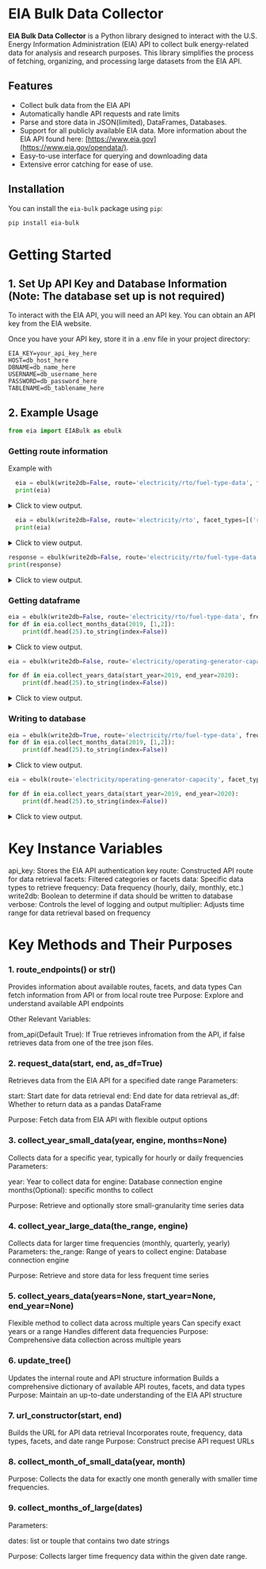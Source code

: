 # EIA Bulk Data Collector

**EIA Bulk Data Collector** is a Python library designed to interact with the U.S. Energy Information Administration (EIA) API to collect bulk energy-related data for analysis and research purposes. This library simplifies the process of fetching, organizing, and processing large datasets from the EIA API.

## Features

- Collect bulk data from the EIA API
- Automatically handle API requests and rate limits
- Parse and store data in JSON(limited), DataFrames, Databases.
- Support for all publicly available EIA data. More information about the EIA API found here: [https://www.eia.gov](https://www.eia.gov/opendata/).
- Easy-to-use interface for querying and downloading data
- Extensive error catching for ease of use.

## Installation

You can install the `eia-bulk` package using `pip`:

```bash
pip install eia-bulk
```
# Getting Started
## 1. Set Up API Key and Database Information (Note: The database set up is not required)

To interact with the EIA API, you will need an API key. You can obtain an API key from the EIA website.

Once you have your API key, store it in a .env file in your project directory:
```make
EIA_KEY=your_api_key_here
HOST=db_host_here 
DBNAME=db_name_here
USERNAME=db_username_here
PASSWORD=db_password_here
TABLENAME=db_tablename_here
```
## 2. Example Usage
```python
from eia import EIABulk as ebulk
```
### Getting route information

Example with 
```python
  eia = ebulk(write2db=False, route='electricity/rto/fuel-type-data', from_api=True, verbose=2)
  print(eia)
```
<details>
<summary>Click to view output.</summary>

```json
Warning: No frequency variable found. Will default to hourly.
Warning: No data variable found. Will select all available data variables.

This function will provide information about the available facets if you provide a facet type.
 If you only provide a valid route then it will give you information about the next available path
or if its an endpoint it will provide information about the available facet types, available data types, frequency types, and sort options.

By default will print result from API. You can change this by setting the form_api variable to False.
API URL:https://api.eia.gov/v2/electricity/rto/fuel-type-data/?&api_key=api_key_here_1234567890

{
  "response": {
    "id": "fuel-type-data",
    "name": "Hourly Generation by Energy Source",
    "description": "Hourly net generation by balancing authority and energy source.  
    Source: Form EIA-930
    Product: Hourly Electric Grid Monitor",
    "frequency": [
      {
        "id": "hourly",
        "alias": "hourly (UTC)",
        "description": "One data point for each hour in UTC time.",
        "query": "H",
        "format": "YYYY-MM-DD\"T\"HH24"
      },
      {
        "id": "local-hourly",
        "alias": "hourly (Local Time Zone)",
        "description": "One data point for each hour in local time.",
        "query": "LH",
        "format": "YYYY-MM-DD\"T\"HH24TZH"
      }
    ],
    "facets": [
      {
        "id": "respondent",
        "description": "Balancing Authority / Region"
      },
      {
        "id": "fueltype",
        "description": "Energy Source"
      }
    ],
    "data": {
      "value": {
        "aggregation-method": "SUM",
        "alias": "Net Generation",
        "units": "megawatthours"
      }
    },
    "startPeriod": "2019-01-01T00",
    "endPeriod": "2024-12-16T06",
    "defaultDateFormat": "YYYY-MM-DD\"T\"HH24",
    "defaultFrequency": "hourly"
  },
  "request": {
    "command": "/v2/electricity/rto/fuel-type-data/",
    "params": {
      "api_key": "api_key_here_1234567890"
    }
  },
  "apiVersion": "2.1.8",
  "ExcelAddInVersion": "2.1.0"
}
```
</details>

```python
  eia = ebulk(write2db=False, route='electricity/rto', facet_types=[('respondent', 'US48')], frequency='hourly', data_types=['value'], override=True, verbose=2, from_api=False)
  print(eia)
 ``` 
<details>
<summary>Click to view output.</summary>

```json
Warning: You have provided a partial route. You will be able to print route information with the route_endpoints function or by printing the class instance.

WARNING: The route you provided or the other search settings you have provided do not appear to be supported by the data collection API.
 If you would like to use the data API functions regardless it is likely to result in an invalid API call.
If you believe the route tree is outdated you can run the update_tree() function.

The following are the potential routes/features one can pick from given endpoint: electricity/rto
{
  "region-data": {
    "facets": {
      "respondent": [
        "GWA",
        "TEX",
        "BANC",
        "GVL",
        "FPL",
        "..."
      ],
      "type": [
        "CO2.IMPR",
        "CO2.EM",
        "TI",
        "CO2.EXPR",
        "NG",
        "..."
      ]
    },
    "frequency": [
      "hourly",
      "local-hourly"
    ],
    "data": [
      "value"
    ],
    "sort_by": [
      "period",
      "respondent",
      "type",
      "value"
    ]
  },
  "fuel-type-data": {
    "facets": {
      "respondent": [
        "CAR",
        "CAL",
        "NYIS",
        "NWMT",
        "PSEI",
        "..."
      ],
      "fueltype": [
        "UES",
        "PS",
        "NG",
        "OTH",
        "WND",
        "..."
      ]
    },
    "frequency": [
      "hourly",
      "local-hourly"
    ],
    "data": [
      "value"
    ],
    "sort_by": [
      "period",
      "respondent",
      "fueltype",
      "value"
    ]
  },
  "region-sub-ba-data": {
    "facets": {
      "subba": [
        "SPRM",
        "VEA",
        "PS",
        "4001",
        "4007",
        "..."
      ],
      "parent": [
        "PJM",
        "NYIS",
        "MISO",
        "SWPP",
        "CISO",
        "..."
      ]
    },
    "frequency": [
      "hourly",
      "local-hourly"
    ],
    "data": [
      "value"
    ],
    "sort_by": [
      "period",
      "subba",
      "parent",
      "value"
    ]
  },
  "interchange-data": {
    "facets": {
      "fromba": [
        "CAL",
        "GVL",
        "FPL",
        "TEX",
        "PJM",
        "..."
      ],
      "toba": [
        "IESO",
        "FPL",
        "GVL",
        "TEX",
        "PJM",
        "..."
      ]
    },
    "frequency": [
      "hourly",
      "local-hourly"
    ],
    "data": [
      "value"
    ],
    "sort_by": [
      "period",
      "fromba",
      "toba",
      "value"
    ]
  },
  "daily-region-data": {
    "facets": {
      "respondent": [
        "PJM",
        "FPL",
        "NY",
        "TEX",
        "EPE",
        "..."
      ],
      "type": [
        "NG",
        "CO2.IMPR",
        "CO2.CON",
        "CO2.EM",
        "CO2.GER",
        "..."
      ],
      "timezone": [
        "Eastern",
        "Mountain",
        "Central",
        "Pacific",
        "Arizona"
      ]
    },
    "frequency": [
      "daily"
    ],
    "data": [
      "value"
    ],
    "sort_by": [
      "period",
      "respondent",
      "type",
      "timezone",
      "value"
    ]
  },
  "daily-region-sub-ba-data": {
    "facets": {
      "subba": [
        "4001",
        "4003",
        "4005",
        "4006",
        "4008",
        "..."
      ],
      "parent": [
        "PJM",
        "MISO",
        "SWPP",
        "ISNE",
        "ERCO",
        "..."
      ],
      "timezone": [
        "Pacific",
        "Central",
        "Mountain",
        "Eastern",
        "Arizona"
      ]
    },
    "frequency": [
      "daily"
    ],
    "data": [
      "value"
    ],
    "sort_by": [
      "period",
      "subba",
      "parent",
      "timezone",
      "value"
    ]
  },
  "daily-fuel-type-data": {
    "facets": {
      "respondent": [
        "BANC",
        "FPL",
        "CAL",
        "PJM",
        "WWA",
        "..."
      ],
      "fueltype": [
        "UES",
        "PS",
        "NG",
        "NUC",
        "OTH",
        "..."
      ],
      "timezone": [
        "Mountain",
        "Central",
        "Arizona",
        "Eastern",
        "Pacific"
      ]
    },
    "frequency": [
      "daily"
    ],
    "data": [
      "value"
    ],
    "sort_by": [
      "period",
      "respondent",
      "fueltype",
      "timezone",
      "value"
    ]
  },
  "daily-interchange-data": {
    "facets": {
      "fromba": [
        "FPL",
        "GVL",
        "GWA",
        "TEX",
        "PJM",
        "..."
      ],
      "toba": [
        "CEN",
        "BANC",
        "FPL",
        "GVL",
        "GWA",
        "..."
      ],
      "timezone": [
        "Central",
        "Pacific",
        "Arizona",
        "Mountain",
        "Eastern"
      ]
    },
    "frequency": [
      "daily"
    ],
    "data": [
      "value"
    ],
    "sort_by": [
      "period",
      "fromba",
      "toba",
      "timezone",
      "value"
    ]
  },
  "emissions-data-by-fuel-type": {
    "facets": {
      "respondent": [
        "SPA",
        "IPCO",
        "NW",
        "MISO",
        "SOCO",
        "..."
      ],
      "datatype": [
        "CO2.EM"
      ],
      "fueltype": [
        "OTH",
        "OIL",
        "NG",
        "COL"
      ]
    },
    "frequency": [
      "hourly",
      "local-hourly"
    ],
    "data": [
      "value"
    ],
    "sort_by": [
      "period",
      "respondent",
      "datatype",
      "fueltype",
      "value"
    ]
  },
  "daily-emissions-by-fuel-type-data": {
    "facets": {
      "respondent": [
        "GVL",
        "FMPP",
        "CENT",
        "SWPP",
        "IPCO",
        "..."
      ],
      "datatype": [
        "CO2.EM"
      ],
      "fueltype": [
        "COL",
        "OTH",
        "OIL",
        "NG"
      ],
      "timezone": [
        "Central",
        "Eastern",
        "Pacific",
        "Mountain",
        "Arizona"
      ]
    },
    "frequency": [
      "daily"
    ],
    "data": [
      "value"
    ],
    "sort_by": [
      "period",
      "respondent",
      "datatype",
      "fueltype",
      "timezone",
      "..."
    ]
  }
}
```

</details>

```python
response = ebulk(write2db=False, route='electricity/rto/fuel-type-data', facet_types=[('respondent', 'US48')], frequency='hourly', data_types=['value'], override=True, verbose=2, from_api=False).route_endpoints()
print(response)
```
<details>
<summary>Click to view output.</summary>

```json
The following are the potential routes/features one can pick from given endpoint: electricity/rto/fuel-type-data
{
  "frequency": [
    "hourly",
    "local-hourly"
  ],
  "data": [
    "value"
  ],
  "facets": {
    "respondent": [
      "CAR",
      "CAL",
      "NYIS",
      "NWMT",
      "PSEI",
      "NY",
      "FMPP",
      "MIDA",
      "GVL",
      "TEPC",
      "LDWP",
      "SCEG",
      "CISO",
      "NEVP",
      "DUK",
      "SC",
      "WAUW",
      "GCPD",
      "IID",
      "PSCO",
      "SW",
      "JEA",
      "PNM",
      "PACE",
      "TVA",
      "FPL",
      "US48",
      "TIDC",
      "MISO",
      "CENT",
      "ERCO",
      "NE",
      "TEC",
      "PGE",
      "HST",
      "BANC",
      "TPWR",
      "PJM",
      "WALC",
      "PACW",
      "CHPD",
      "YAD",
      "EPE",
      "SEC",
      "DEAA",
      "FPC",
      "AVRN",
      "ISNE",
      "NW",
      "SWPP",
      "WWA",
      "FLA",
      "WACM",
      "CPLE",
      "MIDW",
      "GRID",
      "AECI",
      "SEPA",
      "TEN",
      "AVA",
      "TEX",
      "AZPS",
      "IPCO",
      "SPA",
      "AEC",
      "SE",
      "CPLW",
      "TAL",
      "GRIF",
      "SCL",
      "HGMA",
      "EEI",
      "GLHB",
      "SRP",
      "DOPD",
      "BPAT",
      "LGEE",
      "GWA",
      "NSB",
      "SOCO"
    ],
    "fueltype": [
      "UES",
      "PS",
      "NG",
      "OTH",
      "WND",
      "NUC",
      "BAT",
      "SUN",
      "OIL",
      "UES",
      "SNB",
      "WAT",
      "BAT",
      "COL",
      "UNK",
      "SNB",
      "PS"
    ]
  },
  "sort_by": [
    "period",
    "respondent",
    "fueltype",
    "value"
  ]
}
```
</details>

### Getting dataframe
```python
eia = ebulk(write2db=False, route='electricity/rto/fuel-type-data', frequency='hourly', facet_types = ('respondent', 'US48'), data_types='value', override=True, verbose=2, multiplier=1/2)
for df in eia.collect_months_data(2019, [1,2]):
    print(df.head(25).to_string(index=False))
```
<details>
<summary>Click to view output.</summary>

```json
Collecting from 2019-01-01 to 2019-01-16
API URL:https://api.eia.gov/v2/electricity/rto/fuel-type-data/data/?frequency=hourly&data[0]=value&facets[respondent][]=US48&start=2019-01-01T00&end=2019-01-16T00&offset=0&length=5000&api_key=api_key_here_1234567890
Collecting from 2019-01-16 to 2019-02-01
API URL:https://api.eia.gov/v2/electricity/rto/fuel-type-data/data/?frequency=hourly&data[0]=value&facets[respondent][]=US48&start=2019-01-16T00&end=2019-02-01T00&offset=0&length=5000&api_key=api_key_here_1234567890
Collecting from 2019-02-01 to 2019-02-15
API URL:https://api.eia.gov/v2/electricity/rto/fuel-type-data/data/?frequency=hourly&data[0]=value&facets[respondent][]=US48&start=2019-02-01T00&end=2019-02-15T00&offset=0&length=5000&api_key=api_key_here_1234567890
Collecting from 2019-02-15 to 2019-03-01
API URL:https://api.eia.gov/v2/electricity/rto/fuel-type-data/data/?frequency=hourly&data[0]=value&facets[respondent][]=US48&start=2019-02-15T00&end=2019-03-01T00&offset=0&length=5000&api_key=api_key_here_1234567890
```
<table border="1" class="dataframe">
  <thead>
    <tr style="text-align: right;">
      <th>period</th>
      <th>respondent</th>
      <th>respondent-name</th>
      <th>fueltype</th>
      <th>type-name</th>
      <th>value</th>
      <th>value-units</th>
    </tr>
  </thead>
  <tbody>
    <tr>
      <td>2019-01-16T00</td>
      <td>US48</td>
      <td>United States Lower 48</td>
      <td>COL</td>
      <td>Coal</td>
      <td>151102</td>
      <td>megawatthours</td>
    </tr>
    <tr>
      <td>2019-01-16T00</td>
      <td>US48</td>
      <td>United States Lower 48</td>
      <td>NG</td>
      <td>Natural Gas</td>
      <td>171401</td>
      <td>megawatthours</td>
    </tr>
    <tr>
      <td>2019-01-16T00</td>
      <td>US48</td>
      <td>United States Lower 48</td>
      <td>NUC</td>
      <td>Nuclear</td>
      <td>103615</td>
      <td>megawatthours</td>
    </tr>
    <tr>
      <td>2019-01-16T00</td>
      <td>US48</td>
      <td>United States Lower 48</td>
      <td>OIL</td>
      <td>Petroleum</td>
      <td>363</td>
      <td>megawatthours</td>
    </tr>
    <tr>
      <td>2019-01-16T00</td>
      <td>US48</td>
      <td>United States Lower 48</td>
      <td>OTH</td>
      <td>Other</td>
      <td>9439</td>
      <td>megawatthours</td>
    </tr>
    <tr>
      <td>2019-01-16T00</td>
      <td>US48</td>
      <td>United States Lower 48</td>
      <td>SUN</td>
      <td>Solar</td>
      <td>1424</td>
      <td>megawatthours</td>
    </tr>
    <tr>
      <td>2019-01-16T00</td>
      <td>US48</td>
      <td>United States Lower 48</td>
      <td>WAT</td>
      <td>Hydro</td>
      <td>41590</td>
      <td>megawatthours</td>
    </tr>
    <tr>
      <td>2019-01-16T00</td>
      <td>US48</td>
      <td>United States Lower 48</td>
      <td>WND</td>
      <td>Wind</td>
      <td>24323</td>
      <td>megawatthours</td>
    </tr>
    <tr>
      <td>2019-01-15T23</td>
      <td>US48</td>
      <td>United States Lower 48</td>
      <td>COL</td>
      <td>Coal</td>
      <td>146397</td>
      <td>megawatthours</td>
    </tr>
    <tr>
      <td>2019-01-15T23</td>
      <td>US48</td>
      <td>United States Lower 48</td>
      <td>NG</td>
      <td>Natural Gas</td>
      <td>165141</td>
      <td>megawatthours</td>
    </tr>
    <tr>
      <td>2019-01-15T23</td>
      <td>US48</td>
      <td>United States Lower 48</td>
      <td>NUC</td>
      <td>Nuclear</td>
      <td>103696</td>
      <td>megawatthours</td>
    </tr>
    <tr>
      <td>2019-01-15T23</td>
      <td>US48</td>
      <td>United States Lower 48</td>
      <td>OIL</td>
      <td>Petroleum</td>
      <td>370</td>
      <td>megawatthours</td>
    </tr>
    <tr>
      <td>2019-01-15T23</td>
      <td>US48</td>
      <td>United States Lower 48</td>
      <td>OTH</td>
      <td>Other</td>
      <td>9250</td>
      <td>megawatthours</td>
    </tr>
    <tr>
      <td>2019-01-15T23</td>
      <td>US48</td>
      <td>United States Lower 48</td>
      <td>SUN</td>
      <td>Solar</td>
      <td>3577</td>
      <td>megawatthours</td>
    </tr>
    <tr>
      <td>2019-01-15T23</td>
      <td>US48</td>
      <td>United States Lower 48</td>
      <td>WAT</td>
      <td>Hydro</td>
      <td>37472</td>
      <td>megawatthours</td>
    </tr>
    <tr>
      <td>2019-01-15T23</td>
      <td>US48</td>
      <td>United States Lower 48</td>
      <td>WND</td>
      <td>Wind</td>
      <td>23474</td>
      <td>megawatthours</td>
    </tr>
    <tr>
      <td>2019-01-15T22</td>
      <td>US48</td>
      <td>United States Lower 48</td>
      <td>COL</td>
      <td>Coal</td>
      <td>141832</td>
      <td>megawatthours</td>
    </tr>
    <tr>
      <td>2019-01-15T22</td>
      <td>US48</td>
      <td>United States Lower 48</td>
      <td>NG</td>
      <td>Natural Gas</td>
      <td>158337</td>
      <td>megawatthours</td>
    </tr>
    <tr>
      <td>2019-01-15T22</td>
      <td>US48</td>
      <td>United States Lower 48</td>
      <td>NUC</td>
      <td>Nuclear</td>
      <td>103679</td>
      <td>megawatthours</td>
    </tr>
    <tr>
      <td>2019-01-15T22</td>
      <td>US48</td>
      <td>United States Lower 48</td>
      <td>OIL</td>
      <td>Petroleum</td>
      <td>362</td>
      <td>megawatthours</td>
    </tr>
    <tr>
      <td>2019-01-15T22</td>
      <td>US48</td>
      <td>United States Lower 48</td>
      <td>OTH</td>
      <td>Other</td>
      <td>9119</td>
      <td>megawatthours</td>
    </tr>
    <tr>
      <td>2019-01-15T22</td>
      <td>US48</td>
      <td>United States Lower 48</td>
      <td>SUN</td>
      <td>Solar</td>
      <td>5945</td>
      <td>megawatthours</td>
    </tr>
    <tr>
      <td>2019-01-15T22</td>
      <td>US48</td>
      <td>United States Lower 48</td>
      <td>WAT</td>
      <td>Hydro</td>
      <td>35440</td>
      <td>megawatthours</td>
    </tr>
    <tr>
      <td>2019-01-15T22</td>
      <td>US48</td>
      <td>United States Lower 48</td>
      <td>WND</td>
      <td>Wind</td>
      <td>23511</td>
      <td>megawatthours</td>
    </tr>
    <tr>
      <td>2019-01-15T21</td>
      <td>US48</td>
      <td>United States Lower 48</td>
      <td>COL</td>
      <td>Coal</td>
      <td>140873</td>
      <td>megawatthours</td>
    </tr>
  </tbody>
</table>
</details>

```python
eia = ebulk(write2db=False, route='electricity/operating-generator-capacity', facet_types=[('balancing_authority_code', 'CPLE'),('balancing_authority_code', 'AEC')], data_types=['nameplate-capacity-mw'], override=True, verbose=0, multiplier=4)

for df in eia.collect_years_data(start_year=2019, end_year=2020):
    print(df.head(25).to_string(index=False))
```
<details>
<summary>Click to view output.</summary>

<table border="1" class="dataframe">
  <thead>
    <tr style="text-align: right;">
      <th></th>
      <th>period</th>
      <th>stateid</th>
      <th>stateName</th>
      <th>sector</th>
      <th>sectorName</th>
      <th>entityid</th>
      <th>entityName</th>
      <th>plantid</th>
      <th>plantName</th>
      <th>generatorid</th>
      <th>technology</th>
      <th>energy_source_code</th>
      <th>energy-source-desc</th>
      <th>prime_mover_code</th>
      <th>balancing_authority_code</th>
      <th>balancing-authority-name</th>
      <th>status</th>
      <th>statusDescription</th>
      <th>nameplate-capacity-mw</th>
      <th>unit</th>
      <th>nameplate-capacity-mw-units</th>
    </tr>
  </thead>
  <tbody>
    <tr>
      <th>0</th>
      <td>2019-05</td>
      <td>NC</td>
      <td>North Carolina</td>
      <td>commercial-non-chp</td>
      <td>Commercial Non-CHP</td>
      <td>12374</td>
      <td>Metropolitan Sewerage District</td>
      <td>10181</td>
      <td>Metropolitan Sewerage District</td>
      <td>GEN1</td>
      <td>Conventional Hydroelectric</td>
      <td>WAT</td>
      <td>Water</td>
      <td>HY</td>
      <td>CPLE</td>
      <td>Duke Energy Progress East</td>
      <td>SB</td>
      <td>Standby/Backup: available for service but not normally used</td>
      <td>.8</td>
      <td>None</td>
      <td>MW</td>
    </tr>
    <tr>
      <th>1</th>
      <td>2019-05</td>
      <td>NC</td>
      <td>North Carolina</td>
      <td>commercial-non-chp</td>
      <td>Commercial Non-CHP</td>
      <td>12374</td>
      <td>Metropolitan Sewerage District</td>
      <td>10181</td>
      <td>Metropolitan Sewerage District</td>
      <td>GEN2</td>
      <td>Conventional Hydroelectric</td>
      <td>WAT</td>
      <td>Water</td>
      <td>HY</td>
      <td>CPLE</td>
      <td>Duke Energy Progress East</td>
      <td>OP</td>
      <td>Operating</td>
      <td>.8</td>
      <td>None</td>
      <td>MW</td>
    </tr>
    <tr>
      <th>2</th>
      <td>2019-05</td>
      <td>NC</td>
      <td>North Carolina</td>
      <td>commercial-non-chp</td>
      <td>Commercial Non-CHP</td>
      <td>12374</td>
      <td>Metropolitan Sewerage District</td>
      <td>10181</td>
      <td>Metropolitan Sewerage District</td>
      <td>GEN3</td>
      <td>Conventional Hydroelectric</td>
      <td>WAT</td>
      <td>Water</td>
      <td>HY</td>
      <td>CPLE</td>
      <td>Duke Energy Progress East</td>
      <td>OP</td>
      <td>Operating</td>
      <td>.8</td>
      <td>None</td>
      <td>MW</td>
    </tr>
    <tr>
      <th>3</th>
      <td>2019-04</td>
      <td>NC</td>
      <td>North Carolina</td>
      <td>ipp-non-chp</td>
      <td>IPP Non-CHP</td>
      <td>56814</td>
      <td>Black Creek Renewable Energy LLC</td>
      <td>57492</td>
      <td>Sampson County Disposal</td>
      <td>GEN1</td>
      <td>Landfill Gas</td>
      <td>LFG</td>
      <td>Landfill Gas</td>
      <td>IC</td>
      <td>CPLE</td>
      <td>Duke Energy Progress East</td>
      <td>OP</td>
      <td>Operating</td>
      <td>1.6</td>
      <td>None</td>
      <td>MW</td>
    </tr>
    <tr>
      <th>4</th>
      <td>2019-04</td>
      <td>NC</td>
      <td>North Carolina</td>
      <td>ipp-non-chp</td>
      <td>IPP Non-CHP</td>
      <td>56814</td>
      <td>Black Creek Renewable Energy LLC</td>
      <td>57492</td>
      <td>Sampson County Disposal</td>
      <td>GEN2</td>
      <td>Landfill Gas</td>
      <td>LFG</td>
      <td>Landfill Gas</td>
      <td>IC</td>
      <td>CPLE</td>
      <td>Duke Energy Progress East</td>
      <td>OP</td>
      <td>Operating</td>
      <td>1.6</td>
      <td>None</td>
      <td>MW</td>
    </tr>
    <tr>
      <th>5</th>
      <td>2019-04</td>
      <td>NC</td>
      <td>North Carolina</td>
      <td>ipp-non-chp</td>
      <td>IPP Non-CHP</td>
      <td>56814</td>
      <td>Black Creek Renewable Energy LLC</td>
      <td>57492</td>
      <td>Sampson County Disposal</td>
      <td>GEN3</td>
      <td>Landfill Gas</td>
      <td>LFG</td>
      <td>Landfill Gas</td>
      <td>IC</td>
      <td>CPLE</td>
      <td>Duke Energy Progress East</td>
      <td>OP</td>
      <td>Operating</td>
      <td>1.6</td>
      <td>None</td>
      <td>MW</td>
    </tr>
    <tr>
      <th>6</th>
      <td>2019-04</td>
      <td>NC</td>
      <td>North Carolina</td>
      <td>ipp-non-chp</td>
      <td>IPP Non-CHP</td>
      <td>56814</td>
      <td>Black Creek Renewable Energy LLC</td>
      <td>57492</td>
      <td>Sampson County Disposal</td>
      <td>GEN4</td>
      <td>Landfill Gas</td>
      <td>LFG</td>
      <td>Landfill Gas</td>
      <td>IC</td>
      <td>CPLE</td>
      <td>Duke Energy Progress East</td>
      <td>OP</td>
      <td>Operating</td>
      <td>1.6</td>
      <td>None</td>
      <td>MW</td>
    </tr>
    <tr>
      <th>7</th>
      <td>2019-04</td>
      <td>NC</td>
      <td>North Carolina</td>
      <td>ipp-non-chp</td>
      <td>IPP Non-CHP</td>
      <td>56814</td>
      <td>Black Creek Renewable Energy LLC</td>
      <td>57492</td>
      <td>Sampson County Disposal</td>
      <td>GEN5</td>
      <td>Landfill Gas</td>
      <td>LFG</td>
      <td>Landfill Gas</td>
      <td>IC</td>
      <td>CPLE</td>
      <td>Duke Energy Progress East</td>
      <td>OP</td>
      <td>Operating</td>
      <td>1.6</td>
      <td>None</td>
      <td>MW</td>
    </tr>
    <tr>
      <th>8</th>
      <td>2019-04</td>
      <td>NC</td>
      <td>North Carolina</td>
      <td>ipp-non-chp</td>
      <td>IPP Non-CHP</td>
      <td>56814</td>
      <td>Black Creek Renewable Energy LLC</td>
      <td>57492</td>
      <td>Sampson County Disposal</td>
      <td>GEN6</td>
      <td>Landfill Gas</td>
      <td>LFG</td>
      <td>Landfill Gas</td>
      <td>IC</td>
      <td>CPLE</td>
      <td>Duke Energy Progress East</td>
      <td>OP</td>
      <td>Operating</td>
      <td>1.6</td>
      <td>None</td>
      <td>MW</td>
    </tr>
    <tr>
      <th>9</th>
      <td>2019-05</td>
      <td>NC</td>
      <td>North Carolina</td>
      <td>ipp-non-chp</td>
      <td>IPP Non-CHP</td>
      <td>61494</td>
      <td>Radian Generation</td>
      <td>62168</td>
      <td>Church Road Solar LLC</td>
      <td>CHU01</td>
      <td>Solar Photovoltaic</td>
      <td>SUN</td>
      <td>Solar</td>
      <td>PV</td>
      <td>CPLE</td>
      <td>Duke Energy Progress East</td>
      <td>OP</td>
      <td>Operating</td>
      <td>5</td>
      <td>None</td>
      <td>MW</td>
    </tr>
    <tr>
      <th>10</th>
      <td>2019-05</td>
      <td>NC</td>
      <td>North Carolina</td>
      <td>ipp-non-chp</td>
      <td>IPP Non-CHP</td>
      <td>61494</td>
      <td>Radian Generation</td>
      <td>62167</td>
      <td>County Home Solar LLC</td>
      <td>COU01</td>
      <td>Solar Photovoltaic</td>
      <td>SUN</td>
      <td>Solar</td>
      <td>PV</td>
      <td>CPLE</td>
      <td>Duke Energy Progress East</td>
      <td>OP</td>
      <td>Operating</td>
      <td>7.5</td>
      <td>None</td>
      <td>MW</td>
    </tr>
    <tr>
      <th>11</th>
      <td>2019-05</td>
      <td>NC</td>
      <td>North Carolina</td>
      <td>ipp-non-chp</td>
      <td>IPP Non-CHP</td>
      <td>58325</td>
      <td>New Bern Farm LLC</td>
      <td>58339</td>
      <td>New Bern Farm</td>
      <td>1</td>
      <td>Solar Photovoltaic</td>
      <td>SUN</td>
      <td>Solar</td>
      <td>PV</td>
      <td>CPLE</td>
      <td>Duke Energy Progress East</td>
      <td>OP</td>
      <td>Operating</td>
      <td>5</td>
      <td>None</td>
      <td>MW</td>
    </tr>
    <tr>
      <th>12</th>
      <td>2019-04</td>
      <td>NC</td>
      <td>North Carolina</td>
      <td>ipp-non-chp</td>
      <td>IPP Non-CHP</td>
      <td>61060</td>
      <td>Cypress Creek Renewables</td>
      <td>61528</td>
      <td>Bayboro Solar Farm</td>
      <td>GEN1</td>
      <td>Solar Photovoltaic</td>
      <td>SUN</td>
      <td>Solar</td>
      <td>PV</td>
      <td>CPLE</td>
      <td>Duke Energy Progress East</td>
      <td>OP</td>
      <td>Operating</td>
      <td>5</td>
      <td>None</td>
      <td>MW</td>
    </tr>
    <tr>
      <th>13</th>
      <td>2019-04</td>
      <td>NC</td>
      <td>North Carolina</td>
      <td>ipp-non-chp</td>
      <td>IPP Non-CHP</td>
      <td>61060</td>
      <td>Cypress Creek Renewables</td>
      <td>61351</td>
      <td>Bear Creek Solar</td>
      <td>GEN1</td>
      <td>Solar Photovoltaic</td>
      <td>SUN</td>
      <td>Solar</td>
      <td>PV</td>
      <td>CPLE</td>
      <td>Duke Energy Progress East</td>
      <td>OP</td>
      <td>Operating</td>
      <td>2</td>
      <td>None</td>
      <td>MW</td>
    </tr>
    <tr>
      <th>14</th>
      <td>2019-04</td>
      <td>NC</td>
      <td>North Carolina</td>
      <td>ipp-non-chp</td>
      <td>IPP Non-CHP</td>
      <td>61060</td>
      <td>Cypress Creek Renewables</td>
      <td>61561</td>
      <td>Bladen Solar</td>
      <td>GEN1</td>
      <td>Solar Photovoltaic</td>
      <td>SUN</td>
      <td>Solar</td>
      <td>PV</td>
      <td>CPLE</td>
      <td>Duke Energy Progress East</td>
      <td>OP</td>
      <td>Operating</td>
      <td>50</td>
      <td>None</td>
      <td>MW</td>
    </tr>
    <tr>
      <th>15</th>
      <td>2019-04</td>
      <td>NC</td>
      <td>North Carolina</td>
      <td>ipp-non-chp</td>
      <td>IPP Non-CHP</td>
      <td>61060</td>
      <td>Cypress Creek Renewables</td>
      <td>61283</td>
      <td>Bladenboro Solar, LLC</td>
      <td>GEN1</td>
      <td>Solar Photovoltaic</td>
      <td>SUN</td>
      <td>Solar</td>
      <td>PV</td>
      <td>CPLE</td>
      <td>Duke Energy Progress East</td>
      <td>OP</td>
      <td>Operating</td>
      <td>4.8</td>
      <td>None</td>
      <td>MW</td>
    </tr>
    <tr>
      <th>16</th>
      <td>2019-04</td>
      <td>NC</td>
      <td>North Carolina</td>
      <td>ipp-non-chp</td>
      <td>IPP Non-CHP</td>
      <td>61060</td>
      <td>Cypress Creek Renewables</td>
      <td>61352</td>
      <td>Bondi Solar</td>
      <td>GEN1</td>
      <td>Solar Photovoltaic</td>
      <td>SUN</td>
      <td>Solar</td>
      <td>PV</td>
      <td>CPLE</td>
      <td>Duke Energy Progress East</td>
      <td>OP</td>
      <td>Operating</td>
      <td>5</td>
      <td>None</td>
      <td>MW</td>
    </tr>
    <tr>
      <th>17</th>
      <td>2019-04</td>
      <td>NC</td>
      <td>North Carolina</td>
      <td>ipp-non-chp</td>
      <td>IPP Non-CHP</td>
      <td>61060</td>
      <td>Cypress Creek Renewables</td>
      <td>58807</td>
      <td>Boseman Solar Center LLC</td>
      <td>BSC1</td>
      <td>Solar Photovoltaic</td>
      <td>SUN</td>
      <td>Solar</td>
      <td>PV</td>
      <td>CPLE</td>
      <td>Duke Energy Progress East</td>
      <td>OP</td>
      <td>Operating</td>
      <td>5</td>
      <td>None</td>
      <td>MW</td>
    </tr>
    <tr>
      <th>18</th>
      <td>2019-04</td>
      <td>NC</td>
      <td>North Carolina</td>
      <td>ipp-non-chp</td>
      <td>IPP Non-CHP</td>
      <td>61060</td>
      <td>Cypress Creek Renewables</td>
      <td>61693</td>
      <td>Buckleberry Solar</td>
      <td>GEN</td>
      <td>Solar Photovoltaic</td>
      <td>SUN</td>
      <td>Solar</td>
      <td>PV</td>
      <td>CPLE</td>
      <td>Duke Energy Progress East</td>
      <td>OP</td>
      <td>Operating</td>
      <td>52.1</td>
      <td>None</td>
      <td>MW</td>
    </tr>
    <tr>
      <th>19</th>
      <td>2019-04</td>
      <td>NC</td>
      <td>North Carolina</td>
      <td>ipp-non-chp</td>
      <td>IPP Non-CHP</td>
      <td>59673</td>
      <td>Choco Solar LLC</td>
      <td>59899</td>
      <td>Choco Solar, LLC</td>
      <td>CHOCO</td>
      <td>Solar Photovoltaic</td>
      <td>SUN</td>
      <td>Solar</td>
      <td>PV</td>
      <td>CPLE</td>
      <td>Duke Energy Progress East</td>
      <td>OP</td>
      <td>Operating</td>
      <td>5</td>
      <td>None</td>
      <td>MW</td>
    </tr>
    <tr>
      <th>20</th>
      <td>2019-04</td>
      <td>NC</td>
      <td>North Carolina</td>
      <td>ipp-non-chp</td>
      <td>IPP Non-CHP</td>
      <td>58819</td>
      <td>Graham Solar Center LLC</td>
      <td>58957</td>
      <td>Graham Solar Center LLC</td>
      <td>GRAH</td>
      <td>Solar Photovoltaic</td>
      <td>SUN</td>
      <td>Solar</td>
      <td>PV</td>
      <td>CPLE</td>
      <td>Duke Energy Progress East</td>
      <td>OP</td>
      <td>Operating</td>
      <td>4.8</td>
      <td>None</td>
      <td>MW</td>
    </tr>
    <tr>
      <th>21</th>
      <td>2019-01</td>
      <td>NC</td>
      <td>North Carolina</td>
      <td>industrial-chp</td>
      <td>Industrial CHP</td>
      <td>23815</td>
      <td>Blue Ridge Paper Products Inc</td>
      <td>50244</td>
      <td>Canton North Carolina</td>
      <td>GEN8</td>
      <td>Conventional Steam Coal</td>
      <td>BIT</td>
      <td>Bituminous Coal</td>
      <td>ST</td>
      <td>CPLE</td>
      <td>Duke Energy Progress East</td>
      <td>OP</td>
      <td>Operating</td>
      <td>7.5</td>
      <td>None</td>
      <td>MW</td>
    </tr>
    <tr>
      <th>22</th>
      <td>2019-01</td>
      <td>NC</td>
      <td>North Carolina</td>
      <td>industrial-chp</td>
      <td>Industrial CHP</td>
      <td>23815</td>
      <td>Blue Ridge Paper Products Inc</td>
      <td>50244</td>
      <td>Canton North Carolina</td>
      <td>GEN9</td>
      <td>Conventional Steam Coal</td>
      <td>BIT</td>
      <td>Bituminous Coal</td>
      <td>ST</td>
      <td>CPLE</td>
      <td>Duke Energy Progress East</td>
      <td>OP</td>
      <td>Operating</td>
      <td>7.5</td>
      <td>None</td>
      <td>MW</td>
    </tr>
    <tr>
      <th>23</th>
      <td>2019-01</td>
      <td>NC</td>
      <td>North Carolina</td>
      <td>industrial-chp</td>
      <td>Industrial CHP</td>
      <td>23815</td>
      <td>Blue Ridge Paper Products Inc</td>
      <td>50244</td>
      <td>Canton North Carolina</td>
      <td>GN10</td>
      <td>Conventional Steam Coal</td>
      <td>BIT</td>
      <td>Bituminous Coal</td>
      <td>ST</td>
      <td>CPLE</td>
      <td>Duke Energy Progress East</td>
      <td>OP</td>
      <td>Operating</td>
      <td>7.5</td>
      <td>None</td>
      <td>MW</td>
    </tr>
    <tr>
      <th>24</th>
      <td>2019-01</td>
      <td>NC</td>
      <td>North Carolina</td>
      <td>industrial-chp</td>
      <td>Industrial CHP</td>
      <td>23815</td>
      <td>Blue Ridge Paper Products Inc</td>
      <td>50244</td>
      <td>Canton North Carolina</td>
      <td>GN11</td>
      <td>Conventional Steam Coal</td>
      <td>BIT</td>
      <td>Bituminous Coal</td>
      <td>ST</td>
      <td>CPLE</td>
      <td>Duke Energy Progress East</td>
      <td>OP</td>
      <td>Operating</td>
      <td>7.5</td>
      <td>None</td>
      <td>MW</td>
    </tr>
  </tbody>
</table>

</details>

### Writing to database
```python
eia = ebulk(write2db=True, route='electricity/rto/fuel-type-data', frequency='hourly', facet_types = ('respondent', 'US48'), data_types='value', override=True, verbose=2, multiplier=1/2)
for df in eia.collect_months_data(2019, [1,2]):
    print(df.head(25).to_string(index=False))
```
<details>
<summary>Click to view output.</summary>

```json
Collecting from 2019-01-01 to 2019-01-16
API URL:https://api.eia.gov/v2/electricity/rto/fuel-type-data/data/?frequency=hourly&data[0]=value&facets[respondent][]=US48&start=2019-01-01T00&end=2019-01-16T00&offset=0&length=5000&api_key=api_key_here_1234567890
Collecting from 2019-01-16 to 2019-02-01
API URL:https://api.eia.gov/v2/electricity/rto/fuel-type-data/data/?frequency=hourly&data[0]=value&facets[respondent][]=US48&start=2019-01-16T00&end=2019-02-01T00&offset=0&length=5000&api_key=api_key_here_1234567890
Collecting from 2019-02-01 to 2019-02-15
API URL:https://api.eia.gov/v2/electricity/rto/fuel-type-data/data/?frequency=hourly&data[0]=value&facets[respondent][]=US48&start=2019-02-01T00&end=2019-02-15T00&offset=0&length=5000&api_key=api_key_here_1234567890
Collecting from 2019-02-15 to 2019-03-01
API URL:https://api.eia.gov/v2/electricity/rto/fuel-type-data/data/?frequency=hourly&data[0]=value&facets[respondent][]=US48&start=2019-02-15T00&end=2019-03-01T00&offset=0&length=5000&api_key=api_key_here_1234567890
```
<table border="1" class="dataframe">
  <thead>
    <tr style="text-align: right;">
      <th>period</th>
      <th>respondent</th>
      <th>respondent-name</th>
      <th>fueltype</th>
      <th>type-name</th>
      <th>value</th>
      <th>value-units</th>
    </tr>
  </thead>
  <tbody>
    <tr>
      <td>2019-01-16T00</td>
      <td>US48</td>
      <td>United States Lower 48</td>
      <td>COL</td>
      <td>Coal</td>
      <td>151102</td>
      <td>megawatthours</td>
    </tr>
    <tr>
      <td>2019-01-16T00</td>
      <td>US48</td>
      <td>United States Lower 48</td>
      <td>NG</td>
      <td>Natural Gas</td>
      <td>171401</td>
      <td>megawatthours</td>
    </tr>
    <tr>
      <td>2019-01-16T00</td>
      <td>US48</td>
      <td>United States Lower 48</td>
      <td>NUC</td>
      <td>Nuclear</td>
      <td>103615</td>
      <td>megawatthours</td>
    </tr>
    <tr>
      <td>2019-01-16T00</td>
      <td>US48</td>
      <td>United States Lower 48</td>
      <td>OIL</td>
      <td>Petroleum</td>
      <td>363</td>
      <td>megawatthours</td>
    </tr>
    <tr>
      <td>2019-01-16T00</td>
      <td>US48</td>
      <td>United States Lower 48</td>
      <td>OTH</td>
      <td>Other</td>
      <td>9439</td>
      <td>megawatthours</td>
    </tr>
    <tr>
      <td>2019-01-16T00</td>
      <td>US48</td>
      <td>United States Lower 48</td>
      <td>SUN</td>
      <td>Solar</td>
      <td>1424</td>
      <td>megawatthours</td>
    </tr>
    <tr>
      <td>2019-01-16T00</td>
      <td>US48</td>
      <td>United States Lower 48</td>
      <td>WAT</td>
      <td>Hydro</td>
      <td>41590</td>
      <td>megawatthours</td>
    </tr>
    <tr>
      <td>2019-01-16T00</td>
      <td>US48</td>
      <td>United States Lower 48</td>
      <td>WND</td>
      <td>Wind</td>
      <td>24323</td>
      <td>megawatthours</td>
    </tr>
    <tr>
      <td>2019-01-15T23</td>
      <td>US48</td>
      <td>United States Lower 48</td>
      <td>COL</td>
      <td>Coal</td>
      <td>146397</td>
      <td>megawatthours</td>
    </tr>
    <tr>
      <td>2019-01-15T23</td>
      <td>US48</td>
      <td>United States Lower 48</td>
      <td>NG</td>
      <td>Natural Gas</td>
      <td>165141</td>
      <td>megawatthours</td>
    </tr>
    <tr>
      <td>2019-01-15T23</td>
      <td>US48</td>
      <td>United States Lower 48</td>
      <td>NUC</td>
      <td>Nuclear</td>
      <td>103696</td>
      <td>megawatthours</td>
    </tr>
    <tr>
      <td>2019-01-15T23</td>
      <td>US48</td>
      <td>United States Lower 48</td>
      <td>OIL</td>
      <td>Petroleum</td>
      <td>370</td>
      <td>megawatthours</td>
    </tr>
    <tr>
      <td>2019-01-15T23</td>
      <td>US48</td>
      <td>United States Lower 48</td>
      <td>OTH</td>
      <td>Other</td>
      <td>9250</td>
      <td>megawatthours</td>
    </tr>
    <tr>
      <td>2019-01-15T23</td>
      <td>US48</td>
      <td>United States Lower 48</td>
      <td>SUN</td>
      <td>Solar</td>
      <td>3577</td>
      <td>megawatthours</td>
    </tr>
    <tr>
      <td>2019-01-15T23</td>
      <td>US48</td>
      <td>United States Lower 48</td>
      <td>WAT</td>
      <td>Hydro</td>
      <td>37472</td>
      <td>megawatthours</td>
    </tr>
    <tr>
      <td>2019-01-15T23</td>
      <td>US48</td>
      <td>United States Lower 48</td>
      <td>WND</td>
      <td>Wind</td>
      <td>23474</td>
      <td>megawatthours</td>
    </tr>
    <tr>
      <td>2019-01-15T22</td>
      <td>US48</td>
      <td>United States Lower 48</td>
      <td>COL</td>
      <td>Coal</td>
      <td>141832</td>
      <td>megawatthours</td>
    </tr>
    <tr>
      <td>2019-01-15T22</td>
      <td>US48</td>
      <td>United States Lower 48</td>
      <td>NG</td>
      <td>Natural Gas</td>
      <td>158337</td>
      <td>megawatthours</td>
    </tr>
    <tr>
      <td>2019-01-15T22</td>
      <td>US48</td>
      <td>United States Lower 48</td>
      <td>NUC</td>
      <td>Nuclear</td>
      <td>103679</td>
      <td>megawatthours</td>
    </tr>
    <tr>
      <td>2019-01-15T22</td>
      <td>US48</td>
      <td>United States Lower 48</td>
      <td>OIL</td>
      <td>Petroleum</td>
      <td>362</td>
      <td>megawatthours</td>
    </tr>
    <tr>
      <td>2019-01-15T22</td>
      <td>US48</td>
      <td>United States Lower 48</td>
      <td>OTH</td>
      <td>Other</td>
      <td>9119</td>
      <td>megawatthours</td>
    </tr>
    <tr>
      <td>2019-01-15T22</td>
      <td>US48</td>
      <td>United States Lower 48</td>
      <td>SUN</td>
      <td>Solar</td>
      <td>5945</td>
      <td>megawatthours</td>
    </tr>
    <tr>
      <td>2019-01-15T22</td>
      <td>US48</td>
      <td>United States Lower 48</td>
      <td>WAT</td>
      <td>Hydro</td>
      <td>35440</td>
      <td>megawatthours</td>
    </tr>
    <tr>
      <td>2019-01-15T22</td>
      <td>US48</td>
      <td>United States Lower 48</td>
      <td>WND</td>
      <td>Wind</td>
      <td>23511</td>
      <td>megawatthours</td>
    </tr>
    <tr>
      <td>2019-01-15T21</td>
      <td>US48</td>
      <td>United States Lower 48</td>
      <td>COL</td>
      <td>Coal</td>
      <td>140873</td>
      <td>megawatthours</td>
    </tr>
  </tbody>
</table>
</details>

```python
eia = ebulk(route='electricity/operating-generator-capacity', facet_types=[('balancing_authority_code', 'CPLE'),('balancing_authority_code', 'AEC')], data_types=['nameplate-capacity-mw'], override=True, verbose=0, multiplier=4)

for df in eia.collect_years_data(start_year=2019, end_year=2020):
    print(df.head(25).to_string(index=False))
```
<details>
<summary>Click to view output.</summary>

<table border="1" class="dataframe">
  <thead>
    <tr style="text-align: right;">
      <th></th>
      <th>period</th>
      <th>stateid</th>
      <th>stateName</th>
      <th>sector</th>
      <th>sectorName</th>
      <th>entityid</th>
      <th>entityName</th>
      <th>plantid</th>
      <th>plantName</th>
      <th>generatorid</th>
      <th>technology</th>
      <th>energy_source_code</th>
      <th>energy-source-desc</th>
      <th>prime_mover_code</th>
      <th>balancing_authority_code</th>
      <th>balancing-authority-name</th>
      <th>status</th>
      <th>statusDescription</th>
      <th>nameplate-capacity-mw</th>
      <th>unit</th>
      <th>nameplate-capacity-mw-units</th>
    </tr>
  </thead>
  <tbody>
    <tr>
      <th>0</th>
      <td>2019-05</td>
      <td>NC</td>
      <td>North Carolina</td>
      <td>commercial-non-chp</td>
      <td>Commercial Non-CHP</td>
      <td>12374</td>
      <td>Metropolitan Sewerage District</td>
      <td>10181</td>
      <td>Metropolitan Sewerage District</td>
      <td>GEN1</td>
      <td>Conventional Hydroelectric</td>
      <td>WAT</td>
      <td>Water</td>
      <td>HY</td>
      <td>CPLE</td>
      <td>Duke Energy Progress East</td>
      <td>SB</td>
      <td>Standby/Backup: available for service but not normally used</td>
      <td>.8</td>
      <td>None</td>
      <td>MW</td>
    </tr>
    <tr>
      <th>1</th>
      <td>2019-05</td>
      <td>NC</td>
      <td>North Carolina</td>
      <td>commercial-non-chp</td>
      <td>Commercial Non-CHP</td>
      <td>12374</td>
      <td>Metropolitan Sewerage District</td>
      <td>10181</td>
      <td>Metropolitan Sewerage District</td>
      <td>GEN2</td>
      <td>Conventional Hydroelectric</td>
      <td>WAT</td>
      <td>Water</td>
      <td>HY</td>
      <td>CPLE</td>
      <td>Duke Energy Progress East</td>
      <td>OP</td>
      <td>Operating</td>
      <td>.8</td>
      <td>None</td>
      <td>MW</td>
    </tr>
    <tr>
      <th>2</th>
      <td>2019-05</td>
      <td>NC</td>
      <td>North Carolina</td>
      <td>commercial-non-chp</td>
      <td>Commercial Non-CHP</td>
      <td>12374</td>
      <td>Metropolitan Sewerage District</td>
      <td>10181</td>
      <td>Metropolitan Sewerage District</td>
      <td>GEN3</td>
      <td>Conventional Hydroelectric</td>
      <td>WAT</td>
      <td>Water</td>
      <td>HY</td>
      <td>CPLE</td>
      <td>Duke Energy Progress East</td>
      <td>OP</td>
      <td>Operating</td>
      <td>.8</td>
      <td>None</td>
      <td>MW</td>
    </tr>
    <tr>
      <th>3</th>
      <td>2019-04</td>
      <td>NC</td>
      <td>North Carolina</td>
      <td>ipp-non-chp</td>
      <td>IPP Non-CHP</td>
      <td>56814</td>
      <td>Black Creek Renewable Energy LLC</td>
      <td>57492</td>
      <td>Sampson County Disposal</td>
      <td>GEN1</td>
      <td>Landfill Gas</td>
      <td>LFG</td>
      <td>Landfill Gas</td>
      <td>IC</td>
      <td>CPLE</td>
      <td>Duke Energy Progress East</td>
      <td>OP</td>
      <td>Operating</td>
      <td>1.6</td>
      <td>None</td>
      <td>MW</td>
    </tr>
    <tr>
      <th>4</th>
      <td>2019-04</td>
      <td>NC</td>
      <td>North Carolina</td>
      <td>ipp-non-chp</td>
      <td>IPP Non-CHP</td>
      <td>56814</td>
      <td>Black Creek Renewable Energy LLC</td>
      <td>57492</td>
      <td>Sampson County Disposal</td>
      <td>GEN2</td>
      <td>Landfill Gas</td>
      <td>LFG</td>
      <td>Landfill Gas</td>
      <td>IC</td>
      <td>CPLE</td>
      <td>Duke Energy Progress East</td>
      <td>OP</td>
      <td>Operating</td>
      <td>1.6</td>
      <td>None</td>
      <td>MW</td>
    </tr>
    <tr>
      <th>5</th>
      <td>2019-04</td>
      <td>NC</td>
      <td>North Carolina</td>
      <td>ipp-non-chp</td>
      <td>IPP Non-CHP</td>
      <td>56814</td>
      <td>Black Creek Renewable Energy LLC</td>
      <td>57492</td>
      <td>Sampson County Disposal</td>
      <td>GEN3</td>
      <td>Landfill Gas</td>
      <td>LFG</td>
      <td>Landfill Gas</td>
      <td>IC</td>
      <td>CPLE</td>
      <td>Duke Energy Progress East</td>
      <td>OP</td>
      <td>Operating</td>
      <td>1.6</td>
      <td>None</td>
      <td>MW</td>
    </tr>
    <tr>
      <th>6</th>
      <td>2019-04</td>
      <td>NC</td>
      <td>North Carolina</td>
      <td>ipp-non-chp</td>
      <td>IPP Non-CHP</td>
      <td>56814</td>
      <td>Black Creek Renewable Energy LLC</td>
      <td>57492</td>
      <td>Sampson County Disposal</td>
      <td>GEN4</td>
      <td>Landfill Gas</td>
      <td>LFG</td>
      <td>Landfill Gas</td>
      <td>IC</td>
      <td>CPLE</td>
      <td>Duke Energy Progress East</td>
      <td>OP</td>
      <td>Operating</td>
      <td>1.6</td>
      <td>None</td>
      <td>MW</td>
    </tr>
    <tr>
      <th>7</th>
      <td>2019-04</td>
      <td>NC</td>
      <td>North Carolina</td>
      <td>ipp-non-chp</td>
      <td>IPP Non-CHP</td>
      <td>56814</td>
      <td>Black Creek Renewable Energy LLC</td>
      <td>57492</td>
      <td>Sampson County Disposal</td>
      <td>GEN5</td>
      <td>Landfill Gas</td>
      <td>LFG</td>
      <td>Landfill Gas</td>
      <td>IC</td>
      <td>CPLE</td>
      <td>Duke Energy Progress East</td>
      <td>OP</td>
      <td>Operating</td>
      <td>1.6</td>
      <td>None</td>
      <td>MW</td>
    </tr>
    <tr>
      <th>8</th>
      <td>2019-04</td>
      <td>NC</td>
      <td>North Carolina</td>
      <td>ipp-non-chp</td>
      <td>IPP Non-CHP</td>
      <td>56814</td>
      <td>Black Creek Renewable Energy LLC</td>
      <td>57492</td>
      <td>Sampson County Disposal</td>
      <td>GEN6</td>
      <td>Landfill Gas</td>
      <td>LFG</td>
      <td>Landfill Gas</td>
      <td>IC</td>
      <td>CPLE</td>
      <td>Duke Energy Progress East</td>
      <td>OP</td>
      <td>Operating</td>
      <td>1.6</td>
      <td>None</td>
      <td>MW</td>
    </tr>
    <tr>
      <th>9</th>
      <td>2019-05</td>
      <td>NC</td>
      <td>North Carolina</td>
      <td>ipp-non-chp</td>
      <td>IPP Non-CHP</td>
      <td>61494</td>
      <td>Radian Generation</td>
      <td>62168</td>
      <td>Church Road Solar LLC</td>
      <td>CHU01</td>
      <td>Solar Photovoltaic</td>
      <td>SUN</td>
      <td>Solar</td>
      <td>PV</td>
      <td>CPLE</td>
      <td>Duke Energy Progress East</td>
      <td>OP</td>
      <td>Operating</td>
      <td>5</td>
      <td>None</td>
      <td>MW</td>
    </tr>
    <tr>
      <th>10</th>
      <td>2019-05</td>
      <td>NC</td>
      <td>North Carolina</td>
      <td>ipp-non-chp</td>
      <td>IPP Non-CHP</td>
      <td>61494</td>
      <td>Radian Generation</td>
      <td>62167</td>
      <td>County Home Solar LLC</td>
      <td>COU01</td>
      <td>Solar Photovoltaic</td>
      <td>SUN</td>
      <td>Solar</td>
      <td>PV</td>
      <td>CPLE</td>
      <td>Duke Energy Progress East</td>
      <td>OP</td>
      <td>Operating</td>
      <td>7.5</td>
      <td>None</td>
      <td>MW</td>
    </tr>
    <tr>
      <th>11</th>
      <td>2019-05</td>
      <td>NC</td>
      <td>North Carolina</td>
      <td>ipp-non-chp</td>
      <td>IPP Non-CHP</td>
      <td>58325</td>
      <td>New Bern Farm LLC</td>
      <td>58339</td>
      <td>New Bern Farm</td>
      <td>1</td>
      <td>Solar Photovoltaic</td>
      <td>SUN</td>
      <td>Solar</td>
      <td>PV</td>
      <td>CPLE</td>
      <td>Duke Energy Progress East</td>
      <td>OP</td>
      <td>Operating</td>
      <td>5</td>
      <td>None</td>
      <td>MW</td>
    </tr>
    <tr>
      <th>12</th>
      <td>2019-04</td>
      <td>NC</td>
      <td>North Carolina</td>
      <td>ipp-non-chp</td>
      <td>IPP Non-CHP</td>
      <td>61060</td>
      <td>Cypress Creek Renewables</td>
      <td>61528</td>
      <td>Bayboro Solar Farm</td>
      <td>GEN1</td>
      <td>Solar Photovoltaic</td>
      <td>SUN</td>
      <td>Solar</td>
      <td>PV</td>
      <td>CPLE</td>
      <td>Duke Energy Progress East</td>
      <td>OP</td>
      <td>Operating</td>
      <td>5</td>
      <td>None</td>
      <td>MW</td>
    </tr>
    <tr>
      <th>13</th>
      <td>2019-04</td>
      <td>NC</td>
      <td>North Carolina</td>
      <td>ipp-non-chp</td>
      <td>IPP Non-CHP</td>
      <td>61060</td>
      <td>Cypress Creek Renewables</td>
      <td>61351</td>
      <td>Bear Creek Solar</td>
      <td>GEN1</td>
      <td>Solar Photovoltaic</td>
      <td>SUN</td>
      <td>Solar</td>
      <td>PV</td>
      <td>CPLE</td>
      <td>Duke Energy Progress East</td>
      <td>OP</td>
      <td>Operating</td>
      <td>2</td>
      <td>None</td>
      <td>MW</td>
    </tr>
    <tr>
      <th>14</th>
      <td>2019-04</td>
      <td>NC</td>
      <td>North Carolina</td>
      <td>ipp-non-chp</td>
      <td>IPP Non-CHP</td>
      <td>61060</td>
      <td>Cypress Creek Renewables</td>
      <td>61561</td>
      <td>Bladen Solar</td>
      <td>GEN1</td>
      <td>Solar Photovoltaic</td>
      <td>SUN</td>
      <td>Solar</td>
      <td>PV</td>
      <td>CPLE</td>
      <td>Duke Energy Progress East</td>
      <td>OP</td>
      <td>Operating</td>
      <td>50</td>
      <td>None</td>
      <td>MW</td>
    </tr>
    <tr>
      <th>15</th>
      <td>2019-04</td>
      <td>NC</td>
      <td>North Carolina</td>
      <td>ipp-non-chp</td>
      <td>IPP Non-CHP</td>
      <td>61060</td>
      <td>Cypress Creek Renewables</td>
      <td>61283</td>
      <td>Bladenboro Solar, LLC</td>
      <td>GEN1</td>
      <td>Solar Photovoltaic</td>
      <td>SUN</td>
      <td>Solar</td>
      <td>PV</td>
      <td>CPLE</td>
      <td>Duke Energy Progress East</td>
      <td>OP</td>
      <td>Operating</td>
      <td>4.8</td>
      <td>None</td>
      <td>MW</td>
    </tr>
    <tr>
      <th>16</th>
      <td>2019-04</td>
      <td>NC</td>
      <td>North Carolina</td>
      <td>ipp-non-chp</td>
      <td>IPP Non-CHP</td>
      <td>61060</td>
      <td>Cypress Creek Renewables</td>
      <td>61352</td>
      <td>Bondi Solar</td>
      <td>GEN1</td>
      <td>Solar Photovoltaic</td>
      <td>SUN</td>
      <td>Solar</td>
      <td>PV</td>
      <td>CPLE</td>
      <td>Duke Energy Progress East</td>
      <td>OP</td>
      <td>Operating</td>
      <td>5</td>
      <td>None</td>
      <td>MW</td>
    </tr>
    <tr>
      <th>17</th>
      <td>2019-04</td>
      <td>NC</td>
      <td>North Carolina</td>
      <td>ipp-non-chp</td>
      <td>IPP Non-CHP</td>
      <td>61060</td>
      <td>Cypress Creek Renewables</td>
      <td>58807</td>
      <td>Boseman Solar Center LLC</td>
      <td>BSC1</td>
      <td>Solar Photovoltaic</td>
      <td>SUN</td>
      <td>Solar</td>
      <td>PV</td>
      <td>CPLE</td>
      <td>Duke Energy Progress East</td>
      <td>OP</td>
      <td>Operating</td>
      <td>5</td>
      <td>None</td>
      <td>MW</td>
    </tr>
    <tr>
      <th>18</th>
      <td>2019-04</td>
      <td>NC</td>
      <td>North Carolina</td>
      <td>ipp-non-chp</td>
      <td>IPP Non-CHP</td>
      <td>61060</td>
      <td>Cypress Creek Renewables</td>
      <td>61693</td>
      <td>Buckleberry Solar</td>
      <td>GEN</td>
      <td>Solar Photovoltaic</td>
      <td>SUN</td>
      <td>Solar</td>
      <td>PV</td>
      <td>CPLE</td>
      <td>Duke Energy Progress East</td>
      <td>OP</td>
      <td>Operating</td>
      <td>52.1</td>
      <td>None</td>
      <td>MW</td>
    </tr>
    <tr>
      <th>19</th>
      <td>2019-04</td>
      <td>NC</td>
      <td>North Carolina</td>
      <td>ipp-non-chp</td>
      <td>IPP Non-CHP</td>
      <td>59673</td>
      <td>Choco Solar LLC</td>
      <td>59899</td>
      <td>Choco Solar, LLC</td>
      <td>CHOCO</td>
      <td>Solar Photovoltaic</td>
      <td>SUN</td>
      <td>Solar</td>
      <td>PV</td>
      <td>CPLE</td>
      <td>Duke Energy Progress East</td>
      <td>OP</td>
      <td>Operating</td>
      <td>5</td>
      <td>None</td>
      <td>MW</td>
    </tr>
    <tr>
      <th>20</th>
      <td>2019-04</td>
      <td>NC</td>
      <td>North Carolina</td>
      <td>ipp-non-chp</td>
      <td>IPP Non-CHP</td>
      <td>58819</td>
      <td>Graham Solar Center LLC</td>
      <td>58957</td>
      <td>Graham Solar Center LLC</td>
      <td>GRAH</td>
      <td>Solar Photovoltaic</td>
      <td>SUN</td>
      <td>Solar</td>
      <td>PV</td>
      <td>CPLE</td>
      <td>Duke Energy Progress East</td>
      <td>OP</td>
      <td>Operating</td>
      <td>4.8</td>
      <td>None</td>
      <td>MW</td>
    </tr>
    <tr>
      <th>21</th>
      <td>2019-01</td>
      <td>NC</td>
      <td>North Carolina</td>
      <td>industrial-chp</td>
      <td>Industrial CHP</td>
      <td>23815</td>
      <td>Blue Ridge Paper Products Inc</td>
      <td>50244</td>
      <td>Canton North Carolina</td>
      <td>GEN8</td>
      <td>Conventional Steam Coal</td>
      <td>BIT</td>
      <td>Bituminous Coal</td>
      <td>ST</td>
      <td>CPLE</td>
      <td>Duke Energy Progress East</td>
      <td>OP</td>
      <td>Operating</td>
      <td>7.5</td>
      <td>None</td>
      <td>MW</td>
    </tr>
    <tr>
      <th>22</th>
      <td>2019-01</td>
      <td>NC</td>
      <td>North Carolina</td>
      <td>industrial-chp</td>
      <td>Industrial CHP</td>
      <td>23815</td>
      <td>Blue Ridge Paper Products Inc</td>
      <td>50244</td>
      <td>Canton North Carolina</td>
      <td>GEN9</td>
      <td>Conventional Steam Coal</td>
      <td>BIT</td>
      <td>Bituminous Coal</td>
      <td>ST</td>
      <td>CPLE</td>
      <td>Duke Energy Progress East</td>
      <td>OP</td>
      <td>Operating</td>
      <td>7.5</td>
      <td>None</td>
      <td>MW</td>
    </tr>
    <tr>
      <th>23</th>
      <td>2019-01</td>
      <td>NC</td>
      <td>North Carolina</td>
      <td>industrial-chp</td>
      <td>Industrial CHP</td>
      <td>23815</td>
      <td>Blue Ridge Paper Products Inc</td>
      <td>50244</td>
      <td>Canton North Carolina</td>
      <td>GN10</td>
      <td>Conventional Steam Coal</td>
      <td>BIT</td>
      <td>Bituminous Coal</td>
      <td>ST</td>
      <td>CPLE</td>
      <td>Duke Energy Progress East</td>
      <td>OP</td>
      <td>Operating</td>
      <td>7.5</td>
      <td>None</td>
      <td>MW</td>
    </tr>
    <tr>
      <th>24</th>
      <td>2019-01</td>
      <td>NC</td>
      <td>North Carolina</td>
      <td>industrial-chp</td>
      <td>Industrial CHP</td>
      <td>23815</td>
      <td>Blue Ridge Paper Products Inc</td>
      <td>50244</td>
      <td>Canton North Carolina</td>
      <td>GN11</td>
      <td>Conventional Steam Coal</td>
      <td>BIT</td>
      <td>Bituminous Coal</td>
      <td>ST</td>
      <td>CPLE</td>
      <td>Duke Energy Progress East</td>
      <td>OP</td>
      <td>Operating</td>
      <td>7.5</td>
      <td>None</td>
      <td>MW</td>
    </tr>
  </tbody>
</table>
</details>

# Key Instance Variables

api_key: Stores the EIA API authentication key
route: Constructed API route for data retrieval
facets: Filtered categories or facets
data: Specific data types to retrieve
frequency: Data frequency (hourly, daily, monthly, etc.)
write2db: Boolean to determine if data should be written to database
verbose: Controls the level of logging and output
multiplier: Adjusts time range for data retrieval based on frequency

# Key Methods and Their Purposes
### 1. route_endpoints() or __str__()

Provides information about available routes, facets, and data types
Can fetch information from API or from local route tree
Purpose: Explore and understand available API endpoints

Other Relevant Variables: 

from_api(Default True): If True retrieves infromation from the API, if false retrieves data from one of the tree json files.


### 2. request_data(start, end, as_df=True)

Retrieves data from the EIA API for a specified date range
Parameters:

start: Start date for data retrieval
end: End date for data retrieval
as_df: Whether to return data as a pandas DataFrame

Purpose: Fetch data from EIA API with flexible output options


### 3. collect_year_small_data(year, engine, months=None)

Collects data for a specific year, typically for hourly or daily frequencies
Parameters:

year: Year to collect data for
engine: Database connection engine
months(Optional): specific months to collect

Purpose: Retrieve and optionally store small-granularity time series data


### 4. collect_year_large_data(the_range, engine)

Collects data for larger time frequencies (monthly, quarterly, yearly)
Parameters:
the_range: Range of years to collect
engine: Database connection engine

Purpose: Retrieve and store data for less frequent time series


### 5. collect_years_data(years=None, start_year=None, end_year=None)

Flexible method to collect data across multiple years
Can specify exact years or a range
Handles different data frequencies
Purpose: Comprehensive data collection across multiple years


### 6. update_tree()

Updates the internal route and API structure information
Builds a comprehensive dictionary of available API routes, facets, and data types
Purpose: Maintain an up-to-date understanding of the EIA API structure


### 7. url_constructor(start, end)

Builds the URL for API data retrieval
Incorporates route, frequency, data types, facets, and date range
Purpose: Construct precise API request URLs

### 8. collect_month_of_small_data(year, month)

Purpose: Collects the data for exactly one month generally with smaller time frequencies.

### 9. collect_months_of_large(dates)

Parameters:

dates: list or touple that contains two date strings 

Purpose: Collects larger time frequency data within the given date range.
